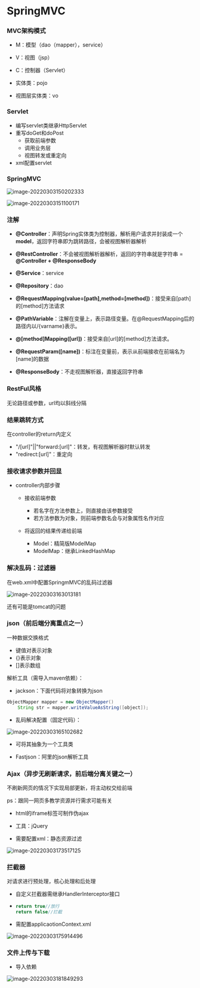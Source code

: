 # SpringMVC

### MVC架构模式

- M：模型（dao（mapper），service）

- V：视图（jsp）
- C：控制器（Servlet）

- 实体类：pojo
- 视图层实体类：vo

### Servlet

- 编写servlet类继承HttpServlet
- 重写doGet和doPost
  - 获取前端参数
  - 调用业务层
  - 视图转发或重定向
- xml配置servlet

### SpringMVC

![image-20220303150202333](C:\Users\愚生\AppData\Roaming\Typora\typora-user-images\image-20220303150202333.png)

![image-20220303151100171](C:\Users\愚生\AppData\Roaming\Typora\typora-user-images\image-20220303151100171.png)

### 注解

- **@Controller**：声明Spring实体类为控制器，解析用户请求并封装成一个**model**，返回字符串即为跳转路径，会被视图解析器解析

- **@RestController**：不会被视图解析器解析，返回的字符串就是字符串 = **@Controller + @ResponseBody**
- **@Service**：service
- **@Repository**：dao

- **@RequestMapping(value=[path],method=[method])**：接受来自[path]的[method]方法请求
- **@PathVariable**：注解在变量上，表示路径变量。在@RequestMapping后的路径内以/{varname}表示。
- **@[method]Mapping([url])**：接受来自[url]的[method]方法请求。
- **@RequestParam([name])**：标注在变量前，表示从前端接收在前端名为[name]的数据
- **@ResponseBody**：不走视图解析器，直接返回字符串

### RestFul风格

无论路径或参数，url均以斜线分隔

### 结果跳转方式

在controller的return内定义

- "/[url]"||"forward:[url]"：转发，有视图解析器时默认转发
- "redirect:[url]"：重定向

### 接收请求参数并回显

- controller内部步骤

  - 接收前端参数
    - 若名字在方法参数上，则直接由该参数接受
    - 若方法参数为对象，则前端参数名会与对象属性名作对应

  - 将返回的结果传递给前端
    - Model：精简版ModelMap
    - ModelMap：继承LinkedHashMap

### 解决乱码：过滤器

在web.xml中配置SpringmMVC的乱码过滤器

![image-20220303163013181](C:\Users\愚生\AppData\Roaming\Typora\typora-user-images\image-20220303163013181.png)

还有可能是tomcat的问题

### json（前后端分离重点之一）

一种数据交换格式

- 键值对表示对象
- {}表示对象
- []表示数组

解析工具（需导入maven依赖）：

- jackson：下面代码将对象转换为json

```java
ObjectMapper mapper = new ObjectMapper()
    String str = mapper.writeValueAsString([object]);
```

- 乱码解决配置（固定代码）：

![image-20220303165102682](C:\Users\愚生\AppData\Roaming\Typora\typora-user-images\image-20220303165102682.png)

- 可将其抽象为一个工具类

- Fastjson：阿里的json解析工具

### Ajax（异步无刷新请求，前后端分离关键之一）

不刷新网页的情况下实现局部更新，将主动权交给前端

ps：跟同一网页多教学资源并行需求可能有关

- html的iframe标签可制作伪ajax 

- 工具：jQuery
- 需要配置xml：静态资源过滤

![image-20220303173517125](C:\Users\愚生\AppData\Roaming\Typora\typora-user-images\image-20220303173517125.png)

### 拦截器

对请求进行预处理，核心处理和后处理

- 自定义拦截器需继承HandlerInterceptor接口

- ```java
  return true//放行
  return false//拦截
  ```

  

- 需配置applicaotionContext.xml

![image-20220303175914496](C:\Users\愚生\AppData\Roaming\Typora\typora-user-images\image-20220303175914496.png)

### 文件上传与下载

- 导入依赖

![image-20220303181849293](C:\Users\愚生\AppData\Roaming\Typora\typora-user-images\image-20220303181849293.png)

